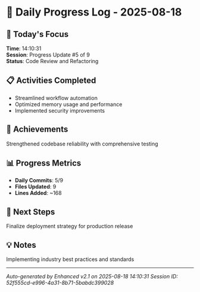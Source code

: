# 📅 Daily Progress Log - 2025-08-18

## 🎯 Today's Focus
**Time**: 14:10:31  
**Session**: Progress Update #5 of 9  
**Status**: Code Review and Refactoring

## 📋 Activities Completed
- Streamlined workflow automation
- Optimized memory usage and performance
- Implemented security improvements

## 🚀 Achievements
Strengthened codebase reliability with comprehensive testing

## 📊 Progress Metrics
- **Daily Commits**: 5/9
- **Files Updated**: 9
- **Lines Added**: ~168

## 🎯 Next Steps
Finalize deployment strategy for production release

## 💡 Notes
Implementing industry best practices and standards

---
*Auto-generated by Enhanced v2.1 on 2025-08-18 14:10:31*
*Session ID: 52f555cd-e996-4a31-8b71-5babdc399028*